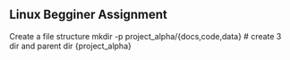 ## Linux Begginer Assignment

Create a file structure
   mkdir -p project_alpha/{docs,code,data} # create 3 dir and parent dir {project_alpha}